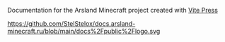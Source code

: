 Documentation for the Arsland Minecraft project created with [Vite Press](https://github.com/vuejs/vitepress)

https://github.com/StelStelox/docs.arsland-minecraft.ru/blob/main/docs%2Fpublic%2Flogo.svg